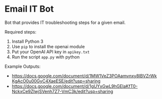 # Email IT Bot
Bot that provides IT troubleshooting steps for a given email.

Required steps:
1. Install Python 3
1. Use `pip` to install the openai module
1. Put your OpenAI API key in `apikey.txt`
1. Run the script `app.py` with python

Example Outputs:

- https://docs.google.com/document/d/1MW1VeZ3POAamvnxy8IBVZrWkKgAcO0u00GyC4XaeESE/edit?usp=sharing
- https://docs.google.com/document/d/1gUYxGwL9hGElaKfT0-NckxCe9ZIwjSVenh7Z7-VmC3k/edit?usp=sharing
